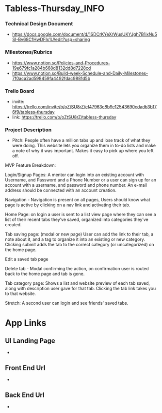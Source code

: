 # Tabless-Thursday_INFO
### Technical Design Document
- https://docs.google.com/document/d/1SDCrKYeXrWusUKYJgh7B1ixNu5SI-By68C1HwDFIx1U/edit?usp=sharing
### Milestones/Rubrics
- https://www.notion.so/Policies-and-Procedures-19e679fc1a284b668d8132dd8d7228cd
- https://www.notion.so/Build-week-Schedule-and-Daily-Milestones-7f0aca2ad598459fa4492fdac9881d5b
### Trello Board
- invite: https://trello.com/invite/b/oZtSU8rZ/ef47963e8b9e12543690cdadb3b176f9/tabless-thursday
- link: https://trello.com/b/oZtSU8rZ/tabless-thursday
### Project Description
- Pitch: People often have a million tabs up and lose track of what they were doing. This website lets you organize them in to-do lists and make a note of why it was important. Makes it easy to pick up where you left off. 

MVP Feature Breakdown:

Login/Signup Pages: A mentor can login into an existing account with Username, and Password and a Phone Number or a user can sign up for an account with a username, and password and phone number. An e-mail address should be connected with an account creation.

Navigation - Navigation is present on all pages, Users should know what page is active by clicking on a nav link and activating their tab.

Home Page: on login a user is sent to a list view page where they can see a list of their recent tabs they’ve saved, organized into categories they’ve created.

Tab saving page: (modal or new page) User can add the link to their tab, a note about it, and a tag to organize it into an existing or new category.  Clicking submit adds the tab to the correct category (or uncategorized) on the home page.

Edit a saved tab page

Delete tab - Modal confirming the action, on confirmation user is routed back to the home page and tab is gone.

Tab category page: Shows a list and website preview of each tab saved, along with description user gave for that tab. Clicking the tab link takes you to that website.

Stretch: A second user can login and see friends' saved tabs. 

# App Links
## UI Landing Page
-
## Front End Url
-
## Back End Url
-
